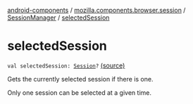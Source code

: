 [android-components](../../index.md) / [mozilla.components.browser.session](../index.md) / [SessionManager](index.md) / [selectedSession](./selected-session.md)

# selectedSession

`val selectedSession: `[`Session`](../-session/index.md)`?` [(source)](https://github.com/mozilla-mobile/android-components/blob/master/components/browser/session/src/main/java/mozilla/components/browser/session/SessionManager.kt#L56)

Gets the currently selected session if there is one.

Only one session can be selected at a given time.

